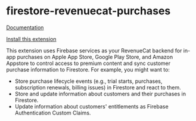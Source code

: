 # firestore-revenuecat-purchases

[Documentation](https://docs.revenuecat.com/docs/firebase-integration)

[Install this extension](https://firebase.google.com/products/extensions/revenuecat-firestore-revenuecat-purchases)

This extension uses Firebase services as your RevenueCat backend for in-app purchases on Apple App Store, Google Play Store, and Amazon Appstore to control access to premium content and sync customer purchase information to Firestore. For example, you might want to:

- Store purchase lifecycle events (e.g., trial starts, purchases, subscription renewals, billing issues) in Firestore and react to them.
- Store and update information about customers and their purchases in Firestore.
- Update information about customers' entitlements as Firebase Authentication Custom Claims.
